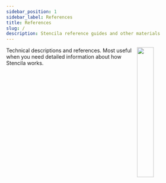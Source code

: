 ```yaml
---
sidebar_position: 1
sidebar_label: References
title: References
slug: /
description: Stencila reference guides and other materials
---
```


<img align="right" width="30%" src="/img/illustrations/references.svg" />

Technical descriptions and references. Most useful when you need detailed information about how Stencila works.
